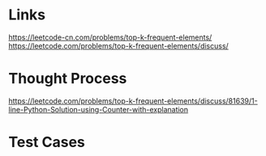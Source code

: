 # Links
https://leetcode-cn.com/problems/top-k-frequent-elements/
https://leetcode.com/problems/top-k-frequent-elements/discuss/

# Thought Process
https://leetcode.com/problems/top-k-frequent-elements/discuss/81639/1-line-Python-Solution-using-Counter-with-explanation

# Test Cases

